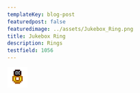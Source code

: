 ```yaml
---
templateKey: blog-post
featuredpost: false
featuredimage: ../assets/Jukebox_Ring.png
title: Jukebox Ring
description: Rings
testfield: 1056
---
```

![Jukebox Ring](../assets/Jukebox_Ring.png)